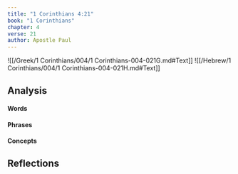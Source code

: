 ```yaml
---
title: "1 Corinthians 4:21"
book: "1 Corinthians"
chapter: 4
verse: 21
author: Apostle Paul
---
```

![[/Greek/1 Corinthians/004/1 Corinthians-004-021G.md#Text]]
![[/Hebrew/1 Corinthians/004/1 Corinthians-004-021H.md#Text]]

## Analysis

#### Words

#### Phrases

#### Concepts

## Reflections
